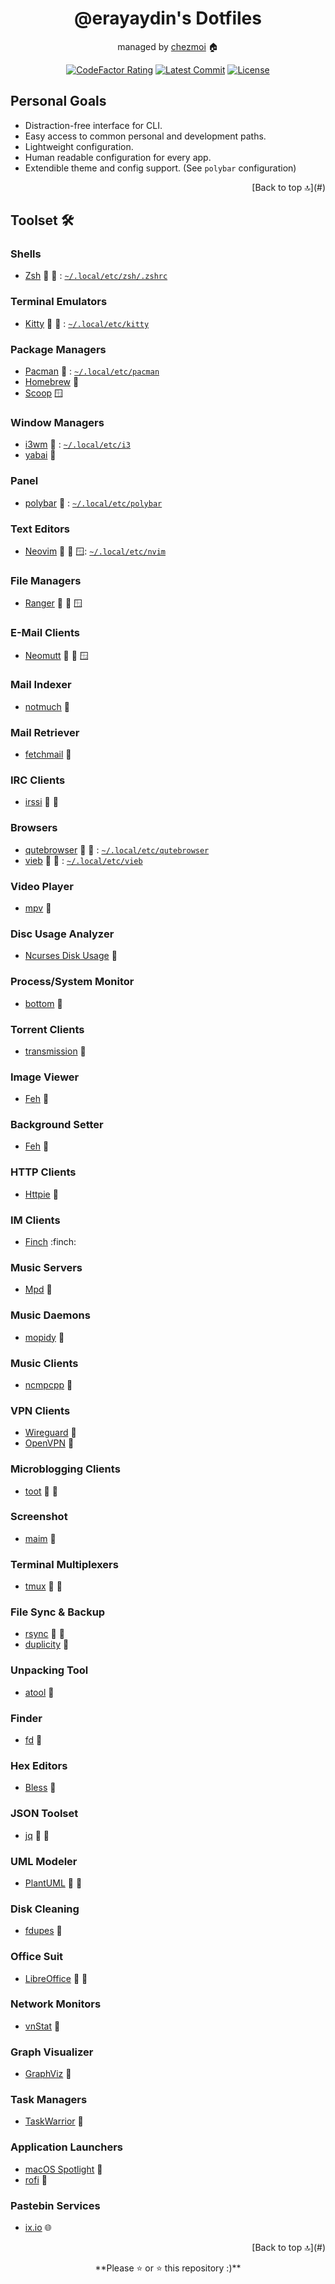 <div align="center">

# @erayaydin's Dotfiles

managed by [chezmoi](https://chezmoi.io) 🏠

[![CodeFactor Rating][badge-codefactor]][link-codefactor]
[![Latest Commit][badge-commit]][link-commit]
[![License][badge-license]][link-license]

</div>

## Personal Goals

- Distraction-free interface for CLI.
- Easy access to common personal and development paths.
- Lightweight configuration.
- Human readable configuration for every app.
- Extendible theme and config support. (See `polybar` configuration)

<p align="right"> [Back to top 🔝](#) </p>

## Toolset 🛠️

### Shells

- [Zsh](http://zsh.sourceforge.net) :penguin: :apple: : [`~/.local/etc/zsh/.zshrc`](./dot_local/etc/zsh/dot_zshrc.tmpl)

### Terminal Emulators

- [Kitty]() :penguin: :apple: : [`~/.local/etc/kitty`](./dot_local/etc/kitty/)

### Package Managers

- [Pacman]() :penguin: : [`~/.local/etc/pacman`](./dot_local/etc/pacman/)
- [Homebrew](https://brew.sh) :apple:
- [Scoop](https://scoop.sh) 🪟

### Window Managers

- [i3wm]() :penguin: : [`~/.local/etc/i3`](./dot_local/etc/i3/)
- [yabai]() :apple:

### Panel

- [polybar]() :penguin: : [`~/.local/etc/polybar`](./dot_local/etc/polybar/)

### Text Editors

- [Neovim]() :penguin: :apple: 🪟: [`~/.local/etc/nvim`](./dot_local/etc/nvim/)

### File Managers

- [Ranger]() :penguin: :apple: 🪟

### E-Mail Clients

- [Neomutt]() :penguin: :apple: 🪟

### Mail Indexer

- [notmuch]() :penguin:

### Mail Retriever

- [fetchmail]() :penguin:

### IRC Clients

- [irssi]() :penguin: :apple:

### Browsers

- [qutebrowser]() :penguin: :apple: : [`~/.local/etc/qutebrowser`](./dot_local/etc/private_qutebrowser/)
- [vieb]() :penguin: :apple: : [`~/.local/etc/vieb`](./dot_local/etc/vieb/)

### Video Player

- [mpv]() :penguin:

### Disc Usage Analyzer

- [Ncurses Disk Usage]() :penguin:

### Process/System Monitor

- [bottom]() :penguin:

### Torrent Clients

- [transmission]() :penguin:

### Image Viewer

- [Feh]() :penguin:

### Background Setter

- [Feh]() :penguin:

### HTTP Clients

- [Httpie]() :penguin:

### IM Clients

- [Finch]() :finch:

### Music Servers

- [Mpd]() :penguin:

### Music Daemons

- [mopidy]() :penguin:

### Music Clients

- [ncmpcpp]() :penguin:

### VPN Clients

- [Wireguard]() :penguin:
- [OpenVPN]() :penguin:

### Microblogging Clients

- [toot]() :penguin: :apple:

### Screenshot

- [maim]() :penguin:

### Terminal Multiplexers

- [tmux]() :penguin: :apple:

### File Sync & Backup

- [rsync]() :penguin: :apple:
- [duplicity]() :penguin:

### Unpacking Tool

- [atool]() :penguin:

### Finder

- [fd]() :penguin:

### Hex Editors

- [Bless]() :penguin:

### JSON Toolset

- [jq]() :penguin: :apple:

### UML Modeler

- [PlantUML]() :penguin: :apple:

### Disk Cleaning

- [fdupes]() :penguin:

### Office Suit

- [LibreOffice]() :penguin: :apple:

### Network Monitors

- [vnStat]() :penguin:

### Graph Visualizer

- [GraphViz]() :penguin:

### Task Managers

- [TaskWarrior]() :penguin:

### Application Launchers

- [macOS Spotlight]() :apple:
- [rofi]() :penguin:

### Pastebin Services

- [ix.io](https://ix.io) :globe_with_meridians:

<p align="right">[Back to top 🔝](#)</p>

<div align="center">
**Please ⭐️ or ⭐️ this repository :)**
</div>

[badge-codefactor]:https://img.shields.io/codefactor/grade/github/erayaydin/dots?logo=codefactor&logoColor=white&cacheSeconds=300
[badge-commit]:https://img.shields.io/github/last-commit/erayaydin/dots?style=flat
[badge-license]:https://img.shields.io/github/license/erayaydin/dots.svg

[link-codefactor]:https://www.codefactor.io/repository/github/erayaydin/dots
[link-commit]:https://github.com/erayaydin/dots/commits/master
[link-license]:LICENSE
